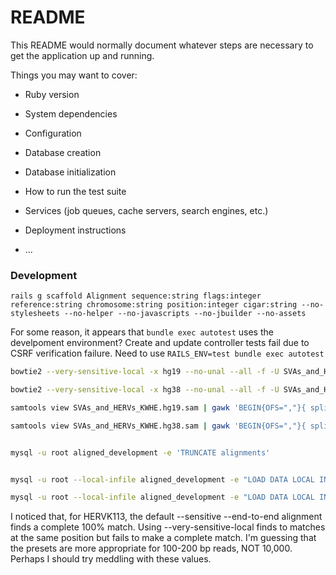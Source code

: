 # README

This README would normally document whatever steps are necessary to get the
application up and running.

Things you may want to cover:

* Ruby version

* System dependencies

* Configuration

* Database creation

* Database initialization

* How to run the test suite

* Services (job queues, cache servers, search engines, etc.)

* Deployment instructions

* ...




### Development

```
rails g scaffold Alignment sequence:string flags:integer reference:string chromosome:string position:integer cigar:string --no-stylesheets --no-helper --no-javascripts --no-jbuilder --no-assets
```


For some reason, it appears that `bundle exec autotest` uses the develpoment environment? Create and update controller tests fail due to CSRF verification failure. Need to use `RAILS_ENV=test bundle exec autotest`




```BASH
bowtie2 --very-sensitive-local -x hg19 --no-unal --all -f -U SVAs_and_HERVs_KWHE.fasta -S SVAs_and_HERVs_KWHE.hg19.sam

bowtie2 --very-sensitive-local -x hg38 --no-unal --all -f -U SVAs_and_HERVs_KWHE.fasta -S SVAs_and_HERVs_KWHE.hg38.sam

samtools view SVAs_and_HERVs_KWHE.hg19.sam | gawk 'BEGIN{OFS=","}{ split($6,a,/[[:alpha:]]/,s); m=l=0; for(i=1;i<=length(s);i++){ l+=a[i]; if( s[i] == "M" ) m+=a[i]; } percent_m=100.0*m/l; reverse=and($2,16)==16; print $1,$2,reverse,"hg19",$3,$4,$6,m,l,percent_m;}' > hg19_alignments.csv

samtools view SVAs_and_HERVs_KWHE.hg38.sam | gawk 'BEGIN{OFS=","}{ split($6,a,/[[:alpha:]]/,s); m=l=0; for(i=1;i<=length(s);i++){ l+=a[i]; if( s[i] == "M" ) m+=a[i]; } percent_m=100.0*m/l; reverse=and($2,16)==16; print $1,$2,reverse,"hg38",$3,$4,$6,m,l,percent_m;}' > hg38_alignments.csv


mysql -u root aligned_development -e 'TRUNCATE alignments'


mysql -u root --local-infile aligned_development -e "LOAD DATA LOCAL INFILE 'hg19_alignments.csv'  INTO TABLE alignments  FIELDS TERMINATED BY ',' LINES TERMINATED BY '\n' (sequence,flags,reverse,reference,chromosome,position,cigar,length_m,length_all,percent_m)"

mysql -u root --local-infile aligned_development -e "LOAD DATA LOCAL INFILE 'hg38_alignments.csv'  INTO TABLE alignments  FIELDS TERMINATED BY ',' LINES TERMINATED BY '\n' (sequence,flags,reverse,reference,chromosome,position,cigar,length_m,length_all,percent_m)"
```



I noticed that, for HERVK113, the default --sensitive --end-to-end alignment finds a complete 100% match.
Using --very-sensitive-local finds to matches at the same position but fails to make a complete match.
I'm guessing that the presets are more appropriate for 100-200 bp reads, NOT 10,000.
Perhaps I should try meddling with these values.





